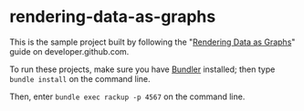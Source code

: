 rendering-data-as-graphs
================

This is the sample project built by following the "[Rendering Data as Graphs][rendering data]"
guide on developer.github.com.

To run these projects, make sure you have [Bundler][bundler] installed; then type
`bundle install` on the command line.

Then, enter `bundle exec rackup -p 4567` on the command line.

[rendering data]: http://developer.github.com/guides/rendering-data-as-graphs/
[bundler]: http://gembundler.com/
